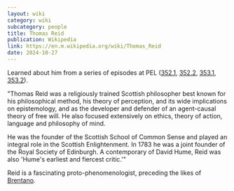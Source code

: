 ```yaml
---
layout: wiki
category: wiki
subcategory: people
title: Thomas Reid
publication: Wikipedia
link: https://en.m.wikipedia.org/wiki/Thomas_Reid
date: 2024-10-27
---
```


Learned about him from a series of episodes at PEL ([352.1](https://partiallyexaminedlife.com/2024/10/07/ep352-1-reid-epistemology-smelling/), [352.2](https://partiallyexaminedlife.com/2024/10/14/ep352-2-reid-epistemology-smelling/),  [353.1](https://partiallyexaminedlife.com/2024/10/21/ep353-1-reid-vision/), [353.2](https://partiallyexaminedlife.com/2024/10/28/ep353-2-reid-vision/)).

"Thomas Reid was a religiously trained Scottish philosopher best known for his philosophical method, his theory of perception, and its wide implications on epistemology, and as the developer and defender of an agent-causal theory of free will. He also focused extensively on ethics, theory of action, language and philosophy of mind.

He was the founder of the Scottish School of Common Sense and played an integral role in the Scottish Enlightenment. In 1783 he was a joint founder of the Royal Society of Edinburgh. A contemporary of David Hume, Reid was also 'Hume's earliest and fiercest critic.'"

Reid is a fascinating proto-phenomenologist, preceding the likes of [Brentano](/franz-brentano/).

